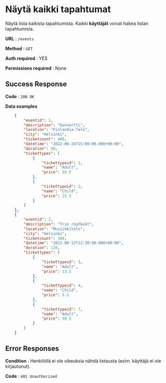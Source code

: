 # Näytä kaikki tapahtumat

Näytä lista kaikista tapahtumista. Kaikki **käyttäjät** voivat hakea listan tapahtumista. 

**URL** : `/events`

**Method** : `GET`

**Auth required** : YES

**Permissions required** : None

## Success Response

**Code** : `200 OK`

**Data examples**

```json
    {
        "eventid": 1,
        "description": "Konsertti",
        "location": "Finlandia-Talo",
        "city": "Helsinki",
        "ticketcount": 400,
        "datetime": "2022-06-24T15:00:00.000+00:00",
        "duration": 90,
        "tickettypes": [
            {
                "tickettypeid": 1,
                "name": "Adult",
                "price": 50.5
            },
            {
                "tickettypeid": 2,
                "name": "Child",
                "price": 25.5
            }
        ]
    },
    {
        "eventid": 2,
        "description": "Trio röyhkeät",
        "location": "Musiikkitalo",
        "city": "Helsinki",
        "ticketcount": 300,
        "datetime": "2022-08-12T12:30:00.000+00:00",
        "duration": 120,
        "tickettypes": [
            {
                "tickettypeid": 3,
                "name": "Adult",
                "price": 13.5
            },
            {
                "tickettypeid": 4,
                "name": "Child",
                "price": 5.5
            },
            {
                "tickettypeid": 7,
                "name": "Adult",
                "price": 50.5
            }
        ]
    }
```
## Error Responses

**Condition** : Henkilöllä ei ole oikeuksia nähdä listausta (esim. käyttäjä ei ole kirjautunut).

**Code** : `401 Unauthorized`